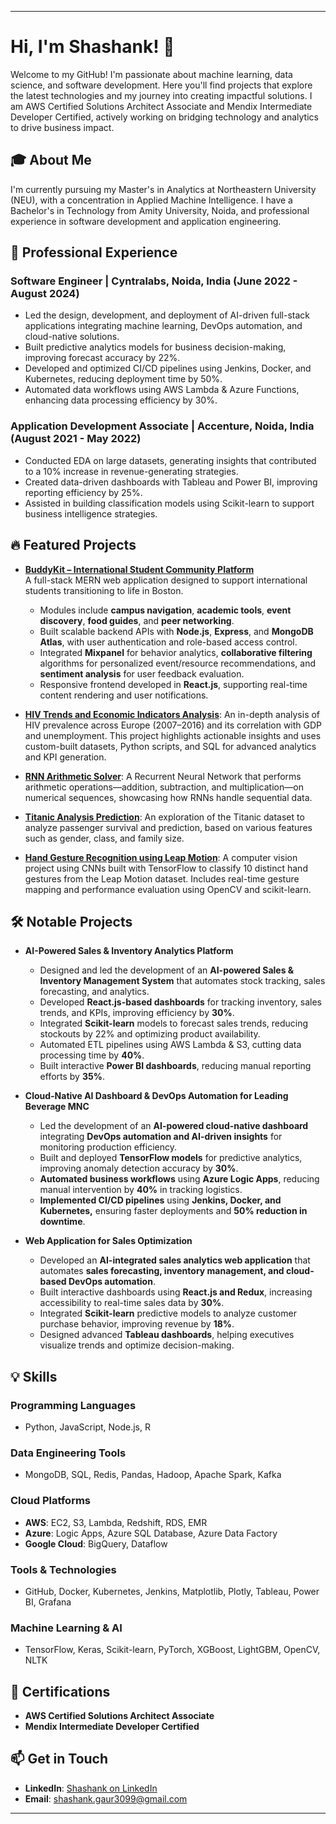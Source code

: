 
---

# Hi, I'm Shashank! 👋

Welcome to my GitHub! I'm passionate about machine learning, data science, and software development. Here you'll find projects that explore the latest technologies and my journey into creating impactful solutions. I am AWS Certified Solutions Architect Associate and Mendix Intermediate Developer Certified, actively working on bridging technology and analytics to drive business impact.

## 🎓 About Me
I'm currently pursuing my Master's in Analytics at Northeastern University (NEU), with a concentration in Applied Machine Intelligence. I have a Bachelor's in Technology from Amity University, Noida, and professional experience in software development and application engineering.

## 💼 Professional Experience

### Software Engineer | Cyntralabs, Noida, India (June 2022 - August 2024)
- Led the design, development, and deployment of AI-driven full-stack applications integrating machine learning, DevOps automation, and cloud-native solutions.
- Built predictive analytics models for business decision-making, improving forecast accuracy by 22%.
- Developed and optimized CI/CD pipelines using Jenkins, Docker, and Kubernetes, reducing deployment time by 50%.
- Automated data workflows using AWS Lambda & Azure Functions, enhancing data processing efficiency by 30%.


### Application Development Associate | Accenture, Noida, India (August 2021 - May 2022)
- Conducted EDA on large datasets, generating insights that contributed to a 10% increase in revenue-generating strategies.
- Created data-driven dashboards with Tableau and Power BI, improving reporting efficiency by 25%.
- Assisted in building classification models using Scikit-learn to support business intelligence strategies.


## 🔥 Featured Projects

- **[BuddyKit – International Student Community Platform](https://github.com/sgaur99/buddy-kit)**  
  A full-stack MERN web application designed to support international students transitioning to life in Boston.  
  - Modules include **campus navigation**, **academic tools**, **event discovery**, **food guides**, and **peer networking**.  
  - Built scalable backend APIs with **Node.js**, **Express**, and **MongoDB Atlas**, with user authentication and role-based access control.  
  - Integrated **Mixpanel** for behavior analytics, **collaborative filtering** algorithms for personalized event/resource recommendations, and **sentiment analysis** for user feedback evaluation.  
  - Responsive frontend developed in **React.js**, supporting real-time content rendering and user notifications.

- **[HIV Trends and Economic Indicators Analysis](https://github.com/sgaur99/hiv-trends-analysis.git)**: An in-depth analysis of HIV prevalence across Europe (2007–2016) and its correlation with GDP and unemployment. This project highlights actionable insights and uses custom-built datasets, Python scripts, and SQL for advanced analytics and KPI generation.

- **[RNN Arithmetic Solver](https://github.com/sgaur99/rnn-arithmetic-solve.git)**: A Recurrent Neural Network that performs arithmetic operations—addition, subtraction, and multiplication—on numerical sequences, showcasing how RNNs handle sequential data.

- **[Titanic Analysis Prediction](https://github.com/sgaur99/titanic-analysis-prediction)**: An exploration of the Titanic dataset to analyze passenger survival and prediction, based on various features such as gender, class, and family size.

- **[Hand Gesture Recognition using Leap Motion](https://github.com/sgaur99/SignLanguage.git)**: A computer vision project using CNNs built with TensorFlow to classify 10 distinct hand gestures from the Leap Motion dataset. Includes real-time gesture mapping and performance evaluation using OpenCV and scikit-learn.

## 🛠️ Notable Projects

- **AI-Powered Sales & Inventory Analytics Platform** 
    - Designed and led the development of an **AI-powered Sales & Inventory Management System** that automates stock tracking, sales forecasting, and analytics.
    - Developed **React.js-based dashboards** for tracking inventory, sales trends, and KPIs, improving efficiency by **30%**.
    - Integrated **Scikit-learn** models to forecast sales trends, reducing stockouts by 22% and optimizing product availability.
    - Automated ETL pipelines using AWS Lambda & S3, cutting data processing time by **40%**.
    - Built interactive **Power BI dashboards**, reducing manual reporting efforts by **35%**.

- **Cloud-Native AI Dashboard & DevOps Automation for Leading Beverage MNC** 
    - Led the development of an **AI-powered cloud-native dashboard** integrating **DevOps automation and AI-driven insights** for monitoring production efficiency.
    - Built and deployed **TensorFlow models** for predictive analytics, improving anomaly detection accuracy by **30%**.
    - **Automated business workflows** using **Azure Logic Apps**, reducing manual intervention by **40%** in tracking logistics.
    - **Implemented CI/CD pipelines** using **Jenkins, Docker, and Kubernetes,** ensuring faster deployments and **50% reduction in downtime**.

- **Web Application for Sales Optimization** 
    - Developed an **AI-integrated sales analytics web application** that automates **sales forecasting, inventory management, and cloud-based DevOps automation**.
    - Built interactive dashboards using **React.js and Redux**, increasing accessibility to real-time sales data by **30%**.
    - Integrated **Scikit-learn** predictive models to analyze customer purchase behavior, improving revenue by **18%**.
    - Designed advanced **Tableau dashboards**, helping executives visualize trends and optimize decision-making.

## 💡 Skills

### **Programming Languages**
- Python, JavaScript, Node.js, R

### **Data Engineering Tools**
- MongoDB, SQL, Redis, Pandas, Hadoop, Apache Spark, Kafka

### **Cloud Platforms**
- **AWS**: EC2, S3, Lambda, Redshift, RDS, EMR
- **Azure**: Logic Apps, Azure SQL Database, Azure Data Factory
- **Google Cloud**: BigQuery, Dataflow

### **Tools & Technologies**
- GitHub, Docker, Kubernetes, Jenkins, Matplotlib, Plotly, Tableau, Power BI, Grafana

### **Machine Learning & AI**
- TensorFlow, Keras, Scikit-learn, PyTorch, XGBoost, LightGBM, OpenCV, NLTK

## 📜 Certifications
- **AWS Certified Solutions Architect Associate**
- **Mendix Intermediate Developer Certified**

## 📫 Get in Touch
- **LinkedIn**: [Shashank on LinkedIn](https://linkedin.com/in/shashank-gaur3099)
- **Email**: [shashank.gaur3099@gmail.com](mailto:shashank.gaur3099@gmail.com)

---